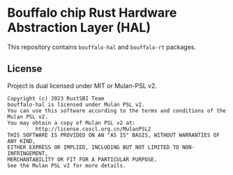 # Bouffalo chip Rust Hardware Abstraction Layer (HAL)

This repository contains `bouffalo-hal` and `bouffalo-rt` packages.

## License

Project is dual licensed under MIT or Mulan-PSL v2.

```
Copyright (c) 2023 RustSBI Team
bouffalo-hal is licensed under Mulan PSL v2.
You can use this software according to the terms and conditions of the Mulan PSL v2.
You may obtain a copy of Mulan PSL v2 at:
         http://license.coscl.org.cn/MulanPSL2
THIS SOFTWARE IS PROVIDED ON AN "AS IS" BASIS, WITHOUT WARRANTIES OF ANY KIND,
EITHER EXPRESS OR IMPLIED, INCLUDING BUT NOT LIMITED TO NON-INFRINGEMENT,
MERCHANTABILITY OR FIT FOR A PARTICULAR PURPOSE.
See the Mulan PSL v2 for more details.
```
